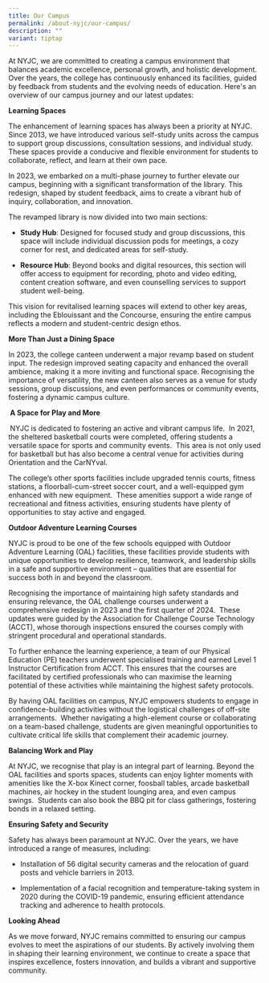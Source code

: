```yaml
---
title: Our Campus
permalink: /about-nyjc/our-campus/
description: ""
variant: tiptap
---
```

<p>At NYJC, we are committed to creating a campus environment that balances
academic excellence, personal growth, and holistic development. Over the
years, the college has continuously enhanced its facilities, guided by
feedback from students and the evolving needs of education. Here's an overview
of our campus journey and our latest updates:</p>
<p><strong>Learning Spaces</strong>
</p>
<p>The enhancement of learning spaces has always been a priority at NYJC.
Since 2013, we have introduced various self-study units across the campus
to support group discussions, consultation sessions, and individual study.
These spaces provide a conducive and flexible environment for students
to collaborate, reflect, and learn at their own pace.</p>
<p></p>
<p>In 2023, we embarked on a multi-phase journey to further elevate our campus,
beginning with a significant transformation of the library. This redesign,
shaped by student feedback, aims to create a vibrant hub of inquiry, collaboration,
and innovation.</p>
<p>The revamped library is now divided into two main sections:</p>
<ul data-tight="true" class="tight">
<li>
<p><strong>Study Hub</strong>: Designed for focused study and group discussions,
this space will include individual discussion pods for meetings, a cozy
corner for rest, and dedicated areas for self-study.</p>
</li>
<li>
<p><strong>Resource Hub</strong>: Beyond books and digital resources, this
section will offer access to equipment for recording, photo and video editing,
content creation software, and even counselling services to support student
well-being.</p>
</li>
</ul>
<p>This vision for revitalised learning spaces will extend to other key areas,
including the Eblouissant and the Concourse, ensuring the entire campus
reflects a modern and student-centric design ethos.</p>
<p><strong>More Than Just a Dining Space</strong>
</p>
<p>In 2023, the college canteen underwent a major revamp based on student
input. The redesign improved seating capacity and enhanced the overall
ambience, making it a more inviting and functional space. Recognising the
importance of versatility, the new canteen also serves as a venue for study
sessions, group discussions, and even performances or community events,
fostering a dynamic campus culture.</p>
<p><strong>&nbsp;A Space for Play and More</strong>
</p>
<p><strong>&nbsp;</strong>NYJC is dedicated to fostering an active and vibrant
campus life.&nbsp; In 2021, the sheltered basketball courts were completed,
offering students a versatile space for sports and community events.&nbsp;
This area is not only used for basketball but has also become a central
venue for activities during Orientation and the CarNYval.</p>
<p>The college’s other sports facilities include upgraded tennis courts,
fitness stations, a floorball-cum-street soccer court, and a well-equipped
gym enhanced with new equipment.&nbsp; These amenities support a wide range
of recreational and fitness activities, ensuring students have plenty of
opportunities to stay active and engaged.</p>
<p><strong>Outdoor Adventure Learning Courses</strong>
</p>
<p>NYJC is proud to be one of the few schools equipped with Outdoor Adventure
Learning (OAL) facilities, these facilities provide students with unique
opportunities to develop resilience, teamwork, and leadership skills in
a safe and supportive environment – qualities that are essential for success
both in and beyond the classroom.</p>
<p>Recognising the importance of maintaining high safety standards and ensuring
relevance, the OAL challenge courses underwent a comprehensive redesign
in 2023 and the first quarter of 2024.&nbsp; These updates were guided
by the Association for Challenge Course Technology (ACCT), whose thorough
inspections ensured the courses comply with stringent procedural and operational
standards.</p>
<p>To further enhance the learning experience, a team of our Physical Education
(PE) teachers underwent specialised training and earned Level 1 Instructor
Certification from ACCT. This ensures that the courses are facilitated
by certified professionals who can maximise the learning potential of these
activities while maintaining the highest safety protocols.</p>
<p>By having OAL facilities on campus, NYJC empowers students to engage in
confidence-building activities without the logistical challenges of off-site
arrangements.&nbsp; Whether navigating a high-element course or collaborating
on a team-based challenge, students are given meaningful opportunities
to cultivate critical life skills that complement their academic journey.&nbsp;</p>
<p><strong>Balancing Work and Play</strong>
</p>
<p>At NYJC, we recognise that play is an integral part of learning. Beyond
the OAL facilities and sports spaces, students can enjoy lighter moments
with amenities like the X-box Kinect corner, foosball tables, arcade basketball
machines, air hockey in the student lounging area, and even campus swings.&nbsp;
Students can also book the BBQ pit for class gatherings, fostering bonds
in a relaxed setting.&nbsp;</p>
<p><strong>Ensuring Safety and Security</strong>
</p>
<p>Safety has always been paramount at NYJC. Over the years, we have introduced
a range of measures, including:</p>
<ul data-tight="true" class="tight">
<li>
<p>Installation of 56 digital security cameras and the relocation of guard
posts and vehicle barriers in 2013.</p>
</li>
<li>
<p>Implementation of a facial recognition and temperature-taking system in
2020 during the COVID-19 pandemic, ensuring efficient attendance tracking
and adherence to health protocols.</p>
</li>
</ul>
<p><strong>Looking Ahead</strong>
</p>
<p>As we move forward, NYJC remains committed to ensuring our campus evolves
to meet the aspirations of our students. By actively involving them in
shaping their learning environment, we continue to create a space that
inspires excellence, fosters innovation, and builds a vibrant and supportive
community.</p>